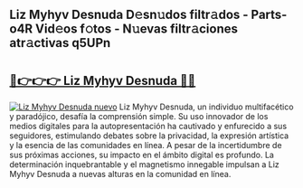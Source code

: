 ## Liz Myhyv Desnuda D𝚎sn𝚞dos filtr𝚊dos - Parts-o4R Vid𝚎os f𝚘tos - N𝚞evas filtr𝚊ciones atr𝚊ctivas q5UPn

# <h2><a href="http://mb0hzz.tromn.icu/?c=Liz+Myhyv+Desnuda">🔗👉👉👉 Liz Myhyv Desnuda 🔗🔗</a></h2>

[![Liz Myhyv Desnuda nuevo](https://i.imgur.com/pEAQMta.gif)](http://mb0hzz.tromn.icu/?c=Liz+Myhyv+Desnuda)
Liz Myhyv Desnuda, un individuo multifacético y paradójico, desafía la comprensión simple. Su uso innovador de los medios digitales para la autopresentación ha cautivado y enfurecido a sus seguidores, estimulando debates sobre la privacidad, la expresión artística y la esencia de las comunidades en línea. A pesar de la incertidumbre de sus próximas acciones, su impacto en el ámbito digital es profundo. La determinación inquebrantable y el magnetismo innegable impulsan a Liz Myhyv Desnuda a nuevas alturas en la comunidad en línea.
